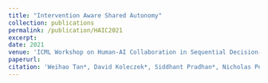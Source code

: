 ```yaml
---
title: "Intervention Aware Shared Autonomy"
collection: publications
permalink: /publication/HAIC2021
excerpt:
date: 2021
venue: 'ICML Workshop on Human-AI Collaboration in Sequential Decision-Making'
paperurl:
citation: 'Weihao Tan*, David Koleczek*, Siddhant Pradhan*, Nicholas Perello, Vivek Chettiar, Nan Ma, Aaslesha Rajaram, Vishal Rohra, Soundar Srinivasan, H M Sajjad Hossain^, and Yash Chandak^. Intervention Aware Shared Autonomy. In ICML Workshop on Human-AI Collaboration in Sequential Decision-Making, 2021.'
---
```

